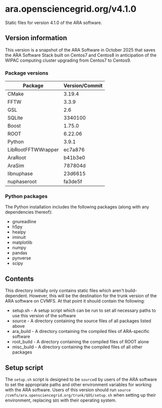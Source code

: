 # ara.opensciencegrid.org/v4.1.0

Static files for version 4.1.0 of the ARA software.

## Version information

This version is a snapshot of the ARA Software in October 2025 that saves the
ARA Software Stack built on Centos7 and Centos8 in anticipation of the WIPAC
computing cluster upgrading from Centos7 to Centos9.

### Package versions

| Package            | Version/Commit   |
| ------------------ | ---------------- |
| CMake              | 3.19.4           |
| FFTW               | 3.3.9            |
| GSL                | 2.6              |
| SQLite             | 3340100          |
| Boost              | 1.75.0           |
| ROOT               | 6.22.06          |
| Python             | 3.9.1            |
| LibRootFFTWWrapper | ec7a876          |
| AraRoot            | b41b3e0          |
| AraSim             | 787804d          |
| libnuphase         | 23d6615          |
| nuphaseroot        | fa3de5f          |

### Python packages

The Python installation includes the following packages (along with any dependencies thereof):
- gnureadline
- h5py
- healpy
- iminuit
- matplotlib
- numpy
- pandas
- pynverse
- scipy

## Contents

This directory initially only contains static files which aren't build-dependent. However, this will be the destination for the trunk version of the ARA software on CVMFS. At that point it should contain the following:

* setup.sh - A setup script which can be run to set all necessary paths to use this version of the software
* source - A directory containing the source files of all packages listed above
* ara\_build - A directory containing the compiled files of ARA-specific software
* root\_build - A directory containing the compiled files of ROOT alone
* misc\_build - A directory containing the compiled files of all other packages

## Setup script

The `setup.sh` script is designed to be `source`d by users of the ARA software to set the appropriate paths and other environment variables for working with the ARA software. Users of this version should run `source /cvmfs/ara.opensciencegrid.org/trunk/$OS/setup.sh` when setting up their environment, replacing `$OS` with their operating system.
